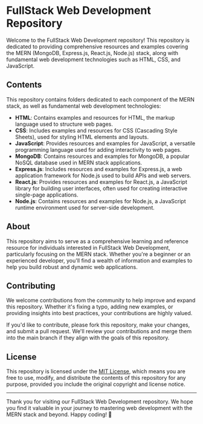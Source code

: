 # FullStack Web Development Repository

Welcome to the FullStack Web Development repository! This repository is dedicated to providing comprehensive resources and examples covering the MERN (MongoDB, Express.js, React.js, Node.js) stack, along with fundamental web development technologies such as HTML, CSS, and JavaScript.

## Contents

This repository contains folders dedicated to each component of the MERN stack, as well as fundamental web development technologies:

- **HTML**: Contains examples and resources for HTML, the markup language used to structure web pages.
- **CSS**: Includes examples and resources for CSS (Cascading Style Sheets), used for styling HTML elements and layouts.
- **JavaScript**: Provides resources and examples for JavaScript, a versatile programming language used for adding interactivity to web pages.
- **MongoDB**: Contains resources and examples for MongoDB, a popular NoSQL database used in MERN stack applications.
- **Express.js**: Includes resources and examples for Express.js, a web application framework for Node.js used to build APIs and web servers.
- **React.js**: Provides resources and examples for React.js, a JavaScript library for building user interfaces, often used for creating interactive single-page applications.
- **Node.js**: Contains resources and examples for Node.js, a JavaScript runtime environment used for server-side development.

## About

This repository aims to serve as a comprehensive learning and reference resource for individuals interested in FullStack Web Development, particularly focusing on the MERN stack. Whether you're a beginner or an experienced developer, you'll find a wealth of information and examples to help you build robust and dynamic web applications.

## Contributing

We welcome contributions from the community to help improve and expand this repository. Whether it's fixing a typo, adding new examples, or providing insights into best practices, your contributions are highly valued.

If you'd like to contribute, please fork this repository, make your changes, and submit a pull request. We'll review your contributions and merge them into the main branch if they align with the goals of this repository.

## License

This repository is licensed under the [MIT License](LICENSE), which means you are free to use, modify, and distribute the contents of this repository for any purpose, provided you include the original copyright and license notice.

---

Thank you for visiting our FullStack Web Development repository. We hope you find it valuable in your journey to mastering web development with the MERN stack and beyond. Happy coding! 🚀

